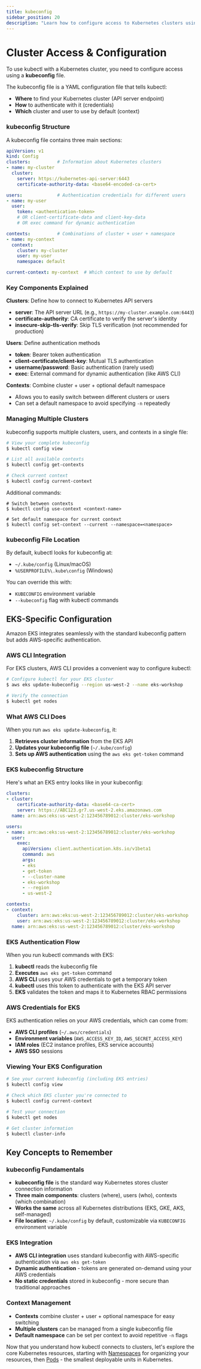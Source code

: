 ```yaml
---
title: kubeconfig
sidebar_position: 20
description: "Learn how to configure access to Kubernetes clusters using kubeconfig and AWS EKS integration."
---
```


# Cluster Access & Configuration

To use kubectl with a Kubernetes cluster, you need to configure access using a **kubeconfig** file.

The kubeconfig file is a YAML configuration file that tells kubectl:
- **Where** to find your Kubernetes cluster (API server endpoint)
- **How** to authenticate with it (credentials)
- **Which** cluster and user to use by default (context)

### kubeconfig Structure

A kubeconfig file contains three main sections:

```yaml
apiVersion: v1
kind: Config
clusters:          # Information about Kubernetes clusters
- name: my-cluster
  cluster:
    server: https://kubernetes-api-server:6443
    certificate-authority-data: <base64-encoded-ca-cert>

users:             # Authentication credentials for different users
- name: my-user
  user:
    token: <authentication-token>
    # OR client-certificate-data and client-key-data
    # OR exec command for dynamic authentication

contexts:          # Combinations of cluster + user + namespace
- name: my-context
  context:
    cluster: my-cluster
    user: my-user
    namespace: default

current-context: my-context  # Which context to use by default
```

### Key Components Explained

**Clusters**: Define how to connect to Kubernetes API servers
- **server**: The API server URL (e.g., `https://my-cluster.example.com:6443`)
- **certificate-authority**: CA certificate to verify the server's identity
- **insecure-skip-tls-verify**: Skip TLS verification (not recommended for production)

**Users**: Define authentication methods
- **token**: Bearer token authentication
- **client-certificate/client-key**: Mutual TLS authentication
- **username/password**: Basic authentication (rarely used)
- **exec**: External command for dynamic authentication (like AWS CLI)

**Contexts**: Combine cluster + user + optional default namespace
- Allows you to easily switch between different clusters or users
- Can set a default namespace to avoid specifying `-n` repeatedly

### Managing Multiple Clusters

kubeconfig supports multiple clusters, users, and contexts in a single file:

```bash
# View your complete kubeconfig
$ kubectl config view

# List all available contexts
$ kubectl config get-contexts

# Check current context
$ kubectl config current-context
```

Additional commands:
```
# Switch between contexts
$ kubectl config use-context <context-name>

# Set default namespace for current context
$ kubectl config set-context --current --namespace=<namespace>
```

### kubeconfig File Location

By default, kubectl looks for kubeconfig at:
- `~/.kube/config` (Linux/macOS)
- `%USERPROFILE%\.kube\config` (Windows)

You can override this with:
- `KUBECONFIG` environment variable
- `--kubeconfig` flag with kubectl commands

## EKS-Specific Configuration

Amazon EKS integrates seamlessly with the standard kubeconfig pattern but adds AWS-specific authentication.

### AWS CLI Integration

For EKS clusters, AWS CLI provides a convenient way to configure kubectl:

```bash
# Configure kubectl for your EKS cluster
$ aws eks update-kubeconfig --region us-west-2 --name eks-workshop

# Verify the connection
$ kubectl get nodes
```

### What AWS CLI Does

When you run `aws eks update-kubeconfig`, it:

1. **Retrieves cluster information** from the EKS API
2. **Updates your kubeconfig file** (`~/.kube/config`)
3. **Sets up AWS authentication** using the `aws eks get-token` command

### EKS kubeconfig Structure

Here's what an EKS entry looks like in your kubeconfig:

```yaml
clusters:
- cluster:
    certificate-authority-data: <base64-ca-cert>
    server: https://ABC123.gr7.us-west-2.eks.amazonaws.com
  name: arn:aws:eks:us-west-2:123456789012:cluster/eks-workshop

users:
- name: arn:aws:eks:us-west-2:123456789012:cluster/eks-workshop
  user:
    exec:
      apiVersion: client.authentication.k8s.io/v1beta1
      command: aws
      args:
      - eks
      - get-token
      - --cluster-name
      - eks-workshop
      - --region
      - us-west-2

contexts:
- context:
    cluster: arn:aws:eks:us-west-2:123456789012:cluster/eks-workshop
    user: arn:aws:eks:us-west-2:123456789012:cluster/eks-workshop
  name: arn:aws:eks:us-west-2:123456789012:cluster/eks-workshop
```

### EKS Authentication Flow

When you run kubectl commands with EKS:

1. **kubectl** reads the kubeconfig file
2. **Executes** `aws eks get-token` command
3. **AWS CLI** uses your AWS credentials to get a temporary token
4. **kubectl** uses this token to authenticate with the EKS API server
5. **EKS** validates the token and maps it to Kubernetes RBAC permissions

### AWS Credentials for EKS

EKS authentication relies on your AWS credentials, which can come from:
- **AWS CLI profiles** (`~/.aws/credentials`)
- **Environment variables** (`AWS_ACCESS_KEY_ID`, `AWS_SECRET_ACCESS_KEY`)
- **IAM roles** (EC2 instance profiles, EKS service accounts)
- **AWS SSO** sessions

### Viewing Your EKS Configuration

```bash
# See your current kubeconfig (including EKS entries)
$ kubectl config view

# Check which EKS cluster you're connected to
$ kubectl config current-context

# Test your connection
$ kubectl get nodes

# Get cluster information
$ kubectl cluster-info
```

## Key Concepts to Remember

### kubeconfig Fundamentals
- **kubeconfig file** is the standard way Kubernetes stores cluster connection information
- **Three main components**: clusters (where), users (who), contexts (which combination)
- **Works the same** across all Kubernetes distributions (EKS, GKE, AKS, self-managed)
- **File location**: `~/.kube/config` by default, customizable via `KUBECONFIG` environment variable

### EKS Integration
- **AWS CLI integration** uses standard kubeconfig with AWS-specific authentication via `aws eks get-token`
- **Dynamic authentication** - tokens are generated on-demand using your AWS credentials
- **No static credentials** stored in kubeconfig - more secure than traditional approaches

### Context Management
- **Contexts** combine cluster + user + optional namespace for easy switching
- **Multiple clusters** can be managed from a single kubeconfig file
- **Default namespace** can be set per context to avoid repetitive `-n` flags

Now that you understand how kubectl connects to clusters, let's explore the core Kubernetes resources, starting with [Namespaces](../../namespaces) for organizing your resources, then [Pods](../../pods) - the smallest deployable units in Kubernetes.